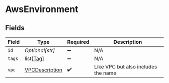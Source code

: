 # AwsEnvironment


## Fields

| Field                                                   | Type                                                    | Required                                                | Description                                             |
| ------------------------------------------------------- | ------------------------------------------------------- | ------------------------------------------------------- | ------------------------------------------------------- |
| `id`                                                    | *Optional[str]*                                         | :heavy_minus_sign:                                      | N/A                                                     |
| `tags`                                                  | list[[Tag](../../models/shared/tag.md)]                 | :heavy_minus_sign:                                      | N/A                                                     |
| `vpc`                                                   | [VPCDescription](../../models/shared/vpcdescription.md) | :heavy_check_mark:                                      | Like VPC but also includes the name                     |